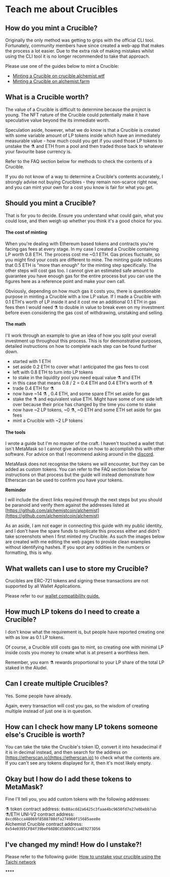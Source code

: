# Teach me about Crucibles

## How do you mint a Crucible?

Originally the only method was getting to grips with the official CLI tool. Fortunately, community members have since created a web-app that makes the process a lot easier. Due to the extra risk of making mistakes whilst using the CLI tool it is no longer recommended to take that approach. 

Please use one of the guides below to mint a Crucible:

* [Minting a Crucible on crucible.alchemist.wtf](guides-crucible.alchemist.wtf/)
* [Minting a Crucible on alchemist.farm](guides-alchemist.farm/how-to-get-your-crucible.md)

## What is a Crucible worth?

The value of a Crucible is difficult to determine because the project is young. The NFT nature of the Crucible could potentially make it have speculative value beyond the its immediate worth.

Speculation aside, however, what we do know is that a Crucible is created with some variable amount of LP tokens inside which have an immediately measurable value - how much could you get if you used those LP tokens to unstake the ⚗️ and ETH from a pool and then traded those back to whatever your favourite base currency is.

Refer to the FAQ section below for methods to check the contents of a Crucible.

If you do not know of a way to determine a Crucible's contents accurately, I strongly advise not buying Crucibles - they remain non-scarce right now, and you can mint your own for a cost you know is fair for what you get.

## Should you mint a Crucible?

That is for you to decide. Ensure you understand what could gain, what you could lose, and then weigh up whether you think it's a good choice for you.

#### The cost of minting

When you're dealing with Ethereum based tokens and contracts you're facing gas fees at every stage. In my case I created a Crucible containing LP worth 0.8 ETH. The process cost me ~0.1 ETH. Gas prices fluctuate, so you might find your costs are different to mine. The minting guide indicates that 0.5 ETH is "more than enough" for the minting step specifically. The other steps will cost gas too. I cannot give an estimated safe amount to guarantee you have enough gas for the entire process but you can use the figures here as a reference point and make your own call.

Obviously, depending on how much gas it costs you, there is questionable purpose in minting a Crucible with a low LP value. If I made a Crucible with 0.1 ETH's worth of LP inside it and it cost me an additional 0.1 ETH in gas fees then I would need ⚗️ to double in value to break even on my investment before even considering the gas cost of withdrawing, unstaking and selling.

#### The math

I'll work through an example to give an idea of how you split your overall investment up throughout this process. This is for demonstrative purposes, detailed instructions on how to complete each step can be found further down.

* started with 1 ETH
* set aside 0.2 ETH to cover what I anticipated the gas fees to cost
* left with 0.8 ETH to turn into LP tokens
* to stake in the liquidity pool you need equal value ⚗️ and ETH
* in this case that means 0.8 / 2 = 0.4 ETH and 0.4 ETH's worth of ⚗️
* trade 0.4 ETH for ⚗️
* now have ~14 ⚗️ , 0.4 ETH, and some spare ETH set aside for gas
* stake the ⚗️ and equivalent value ETH. Might have some of one side left over because their price has changed by the time you come to stake
* now have ~2 LP tokens, ~0 ⚗️, ~0 ETH and some ETH set aside for gas fees
* mint a Crucible with ~2 LP tokens

#### The tools

I wrote a guide but I'm no master of the craft. I haven't touched a wallet that isn't MetaMask so I cannot give advice on how to accomplish this with other software. For advice on that I recommend asking around in the [discord](http://discord.alchemist.wtf).

MetaMask does not recognise the tokens we will encounter, but they can be added as custom tokens. You can refer to the FAQ section below for instructions on that process but the guide will instead demonstrate how Etherscan can be used to confirm you have your tokens.

**Reminder**

I will include the direct links required through the next steps but you should be paranoid and verify them against the addresses listed at [https://github.com/alchemistcoin/alchemist](https://github.com/alchemistcoin/alchemist)

As an aside, I am not eager in connecting this guide with my public identity, and I don't have the spare funds to replicate this process either and didn't take screenshots when I first minted my Crucible. As such the images below are created with me editing the web pages to provide clean examples without identifying hashes. If you spot any oddities in the numbers or formatting, this is why.

## What wallets can I use to store my Crucible?

Crucibles are ERC-721 tokens and signing these transactions are not supported by all Wallet Applications. 

Please refer to our [wallet compatibility guide.](wallet-compatibility.md)

## How much LP tokens do I need to create a Crucible?

I don't know what the requirement is, but people have reported creating one with as low as 0.1 LP tokens.

Of course, a Crucible still costs gas to mint, so creating one with minimal LP inside costs you money to create what is at present a worthless item.

Remember, you earn ⚗️ rewards proportional to your LP share of the total LP staked in the Aludel.

## Can I create multiple Crucibles?

Yes. Some people have already.

Again, every transaction will cost you gas, so the wisdom of creating multiple instead of just one is in question.

## How can I check how many LP tokens someone else's Crucible is worth?

You can take the take the Crucible's token ID, convert it into hexadecimal if it is in decimal instead, and then search for the address on [https://etherscan.io](https://etherscan.io) to check what the contents are. If you can't see any tokens displayed for it, then it's most likely empty.

## Okay but I how do I add these tokens to MetaMask?

Fine I'll tell you, you add custom tokens with the following addresses:

⚗️ token contract address: `0x88acdd2a6425c3faae4bc9650fd7e27e0bebb7ab`   
⚗️/ETH UNI-V2 contract address: `0xcd6bcca48069f8588780dfa274960f15685aee0e`   
Alchemist Crucible contract address: `0x54e0395CFB4f39beF66DBCd5bD93Cca4E9273D56`

## I've changed my mind! How do I unstake?!

Please refer to the following guide: [How to unstake your crucible using the Taichi network](guides-alchemist.farm/how-to-claim-rewards-and-unsubscribe-your-lp-from-the-aludel-using-the-taichi-network.md)

\*\*\*\*

